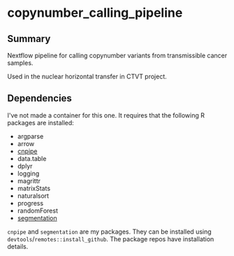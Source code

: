 copynumber_calling_pipeline
==

## Summary
Nextflow pipeline for calling copynumber variants from transmissible cancer samples.

Used in the nuclear horizontal transfer in CTVT project.

## Dependencies
I've not made a container for this one. It requires that the following R packages are installed:
 - argparse
 - arrow
 - [cnpipe](https://github.com/kgori/cnpipe.git)
 - data.table
 - dplyr
 - logging
 - magrittr
 - matrixStats
 - naturalsort
 - progress
 - randomForest
 - [segmentation](https://github.com/kgori/segmentation.git)

`cnpipe` and `segmentation` are my packages. They can be installed using `devtools`/`remotes::install_github`.
The package repos have installation details.
